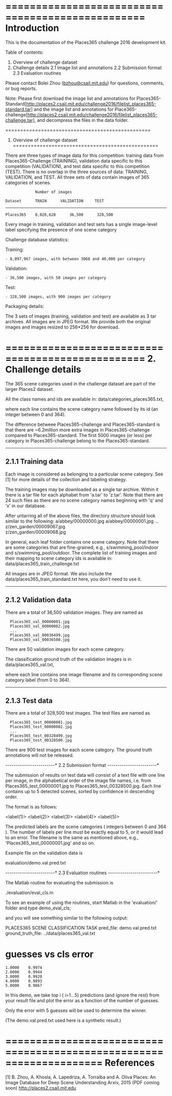 =================================================
Introduction
=================================================

This is the documentation of the Places365 challenge 2016 development kit.

Table of contents:
  1. Overview of challenge dataset
  2. Challenge details
    2.1 Image list and annotations
    2.2 Submission format
    2.3 Evaluation routines

Please contact Bolei Zhou (bzhou@csail.mit.edu) for questions, comments,
or bug reports.

Note: Please first download the image list and annotations for Places365-Standard[http://places2.csail.mit.edu/challenge2016/filelist_places365-standard.tar] and the image list and annotations for Place365-challenge[http://places2.csail.mit.edu/challenge2016/filelist_places365-challenge.tar], and decompress the files in the data folder.

=================================================
1. Overview of challenge dataset
=================================================

There are three types of image data for this competition: training
data from Places365-Challenge (TRAINING), validation data specific to this
competition (VALIDATION), and test data specific to this competition
(TEST).  There is no overlap in the three sources of data: TRAINING,
VALIDATION, and TEST.  All three sets of data contain images of 365
categories of scenes.

                 Number of images

    Dataset      TRAIN      VALIDATION     TEST
   -----------------------------------------------
    Places365    8,026,628      36,500      328,500

Every image in training, validation and test sets has a single
image-level label specifying the presence of one scene category

Challenge database statistics:

  Training:
    
    - 8,097,967 images, with between 3068 and 40,000 per category

  Validation:

    - 36,500 images, with 50 images per category

  Test:

    - 328,500 images, with 900 images per category

Packaging details:


The 3 sets of images (training, validation and test) are available as 
3 tar archives. All images are in JPEG format. We provide both the original 
images and images resized to 256*256 for download.


=================================================
2. Challenge details
=================================================

The 365 scene categories used in the challenge dataset are part of the 
larger Places2 dataset.

All the class names and ids are available in:
    data/categories_places365.txt,

where each line contains the scene category name followed by its id
(an integer between 0 and 364).

The difference betweee Places365-challenge and Places365-standard is 
that there are ~6.2million more extra images in Places365-challenge 
compared to Places365-standard. The first 5000 images (or less) per 
category in Places365-challenge belong to the Places365-standard.

---------------------------
2.1.1 Training data
---------------------------

Each image is considered as belonging to a particular scene category. 
See [1] for more details of the collection and labeling strategy.

The training images may be downloaded as a single tar archive. 
Within it there is a tar file for each alphabet from 'a.tar' to
'z.tar'. Note that there are 24 such files as there are no scene
category names beginning with 'q' and 'x' in our database.

After untarring all of the above files, the directory structure should
look similar to the following:
     a/abbey/00000000.jpg
     a/abbey/00000001.jpg
           ...
     z/zen_garden/00009067.jpg      
     z/zen_garden/00009068.jpg

In general, each leaf folder contains one scene category. Note that there 
are some categories that are fine-grained, e.g., s/swimming_pool/indoor
and s/swimming_pool/outdoor. The complete list of training images and their 
mapping to scene category ids is available in:
     data/places365_train_challenge.txt
     
All images are in JPEG format. We also include the data/places365_train_standard.txt
here, you don't need to use it.


-----------------------------
2.1.2 Validation data
-----------------------------

There are a total of 36,500 validation images. They are named as

      Places365_val_00000001.jpg
      Places365_val_00000002.jpg
      ...
      Places365_val_00036499.jpg
      Places365_val_00036500.jpg

There are 50 validation images for each scene category.

The classification ground truth of the validation images is in 
    data/places365_val.txt,
    
where each line contains one image filename and its corresponding scene
category label (from 0 to 364).

-----------------------
2.1.3 Test data
-----------------------

There are a total of 328,500 test images. The test files are named as

      Places365_test_00000001.jpg
      Places365_test_00000002.jpg
      ...
      Places365_test_00328499.jpg
      Places365_test_00328500.jpg

There are 900 test images for each scene category. The ground truth 
annotations will not be released.


*-*-*-*-*-*-*-*-*-*-*-*-*-*-*-*-*-*-*-*-*-*-*-*-*
2.2 Submission format
*-*-*-*-*-*-*-*-*-*-*-*-*-*-*-*-*-*-*-*-*-*-*-*-*

The submission of results on test data will consist of a text file
with one line per image, in the alphabetical order of the image file
names, i.e. from Places365_test_00000001.jpg to
Places365_test_00328500.jpg. Each line contains up to 5 detected
scenes, sorted by confidence in descending order. 

The format is as follows:

   <filename> <label(1)> <label(2)> <label(3)> <label(4)> <label(5)>

The predicted labels are the scene categories ( integers between 0 and
364 ).  The number of labels per line must be exactly equal to 5, or it
would lead to an error. The filename is the same as mentioned above,
e.g., 'Places365_test_00000001.jpg' and so on.

Example file on the validation data is 

  evaluation/demo.val.pred.txt    


*-*-*-*-*-*-*-*-*-*-*-*-*-*-*-*-*-*-*-*-*-*-*-*-*
2.3 Evaluation routines
*-*-*-*-*-*-*-*-*-*-*-*-*-*-*-*-*-*-*-*-*-*-*-*-*

The Matlab routine for evaluating the submission is

./evaluation/eval_cls.m  

To see an example of using the routines, start Matlab
in the 'evaluation/' folder and type
       demo_eval_cls;

and you will see something similar to the following output:

PLACES365 SCENE CLASSIFICATION TASK
pred_file: demo.val.pred.txt
ground_truth_file: ../data/places365_val.txt
# guesses vs cls error
    1.0000    0.9974
    2.0000    0.9944
    3.0000    0.9920
    4.0000    0.9893
    5.0000    0.9867
    
In this demo, we take top i ( i=1...5) predictions (and ignore the
rest) from your result file and plot the error as a function of the
number of guesses. 

Only the error with 5 guesses will be used to determine the winner.

(The demo.val.pred.txt used here is a synthetic result.)


====================================================================
References
====================================================================

[1] B. Zhou, A. Khosla, A. Lapedriza, A. Torralba and A. Oliva
Places: An Image Database for Deep Scene Understanding
Arxiv, 2015 (PDF coming soon)
http://places2.csail.mit.edu

